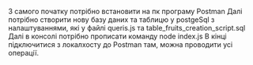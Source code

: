 З самого початку потрібно встановити на пк програму Postman
Далі потрібно створити нову базу даних та таблицю у postgeSql з налаштуваннями, які у файлі queris.js та table_fruits_creation_script.sql
Далі в консолі потрібно прописати команду node index.js
В кінці підключитися з локалхосту до Postman там, можна проводити усі операції.